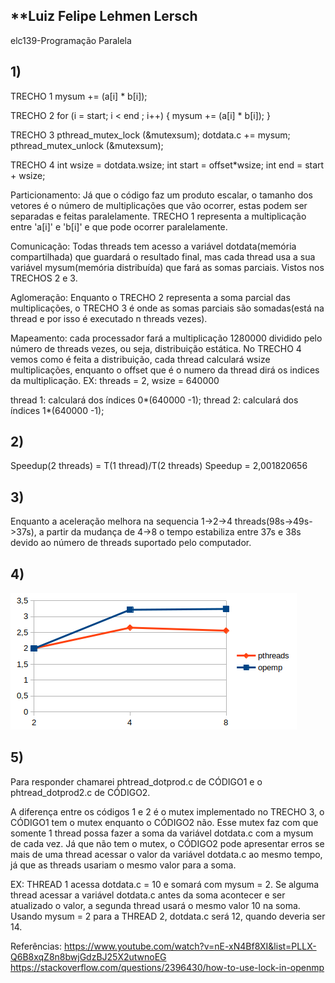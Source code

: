 ## **Luiz Felipe Lehmen Lersch 
elc139-Programação Paralela

## 1)
TRECHO 1
mysum += (a[i] * b[i]);

TRECHO 2
for (i = start; i < end ; i++)  {
         mysum += (a[i] * b[i]);
} 

TRECHO 3
pthread_mutex_lock (&mutexsum);
dotdata.c += mysum;
pthread_mutex_unlock (&mutexsum);

TRECHO 4
int wsize = dotdata.wsize;
int start = offset*wsize;
int end = start + wsize;

Particionamento: Já que o código faz um produto escalar, o tamanho dos vetores é o número de multiplicações que vão ocorrer, estas podem ser separadas e feitas paralelamente. TRECHO 1 representa a multiplicação entre 'a[i]' e 'b[i]' e que pode ocorrer paralelamente.
 

Comunicação: Todas threads tem acesso a variável dotdata(memória compartilhada) que guardará o resultado final,
 mas cada thread usa a sua variável mysum(memória distribuída) que fará as somas parciais. Vistos nos TRECHOS 2 e 3.

Aglomeração: Enquanto o TRECHO 2 representa a soma parcial das multiplicações, o TRECHO 3 é onde as somas parciais são somadas(está na thread e por isso é executado n threads vezes).

Mapeamento: cada processador fará a multiplicação 1280000 dividido pelo número de threads vezes, ou seja, distribuição estática. No TRECHO 4 vemos como é feita a distribuição, cada thread calculará wsize multiplicações, enquanto o offset que é o numero da thread dirá os indices da multiplicação.
EX: threads = 2, wsize = 640000
     
thread 1:  calculará dos índices 0*(640000 -1);
thread 2:  calculará dos índices 1*(640000 -1);

## 2)
Speedup(2 threads) = T(1 thread)/T(2 threads)  Speedup = 2,001820656


## 3)
Enquanto a aceleração melhora na sequencia 1->2->4 threads(98s->49s->37s), a partir da mudança de 4->8 o tempo estabiliza entre 37s e 38s devido ao número de threads suportado pelo computador.

## 4)
![Gráfico](Imagens/GRAFICO.png)

## 5)
Para responder chamarei phtread_dotprod.c de CÓDIGO1 e o phtread_dotprod2.c de CÓDIGO2.

A diferença entre os códigos 1 e 2 é o mutex implementado no TRECHO 3, o CÓDIGO1 tem o mutex enquanto o CÓDIGO2 não. Esse mutex faz com que somente 1 thread possa fazer a soma da variável dotdata.c com a mysum de cada vez. Já que não tem o mutex, o CÓDIGO2 pode apresentar erros se mais de uma thread acessar o valor da variável dotdata.c ao mesmo tempo, já que as threads usariam o mesmo valor para a soma.

EX: THREAD 1 acessa dotdata.c = 10 e somará com mysum = 2. Se alguma thread acessar a variável dotdata.c antes da soma acontecer e ser atualizado o valor, a segunda thread usará o mesmo valor 10 na soma. Usando mysum = 2 para a THREAD 2, dotdata.c será 12, quando deveria ser 14.


Referências: 
https://www.youtube.com/watch?v=nE-xN4Bf8XI&list=PLLX-Q6B8xqZ8n8bwjGdzBJ25X2utwnoEG
https://stackoverflow.com/questions/2396430/how-to-use-lock-in-openmp
